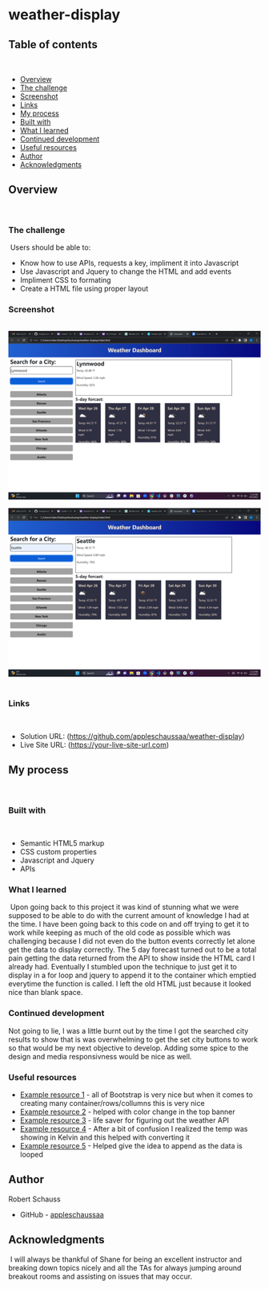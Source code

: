 # weather-display

## Table of contents
​
- [Overview](#overview)
 - [The challenge](#the-challenge)
 - [Screenshot](#screenshot)
 - [Links](#links)
- [My process](#my-process)
 - [Built with](#built-with)
 - [What I learned](#what-i-learned)
 - [Continued development](#continued-development)
 - [Useful resources](#useful-resources)
- [Author](#author)
- [Acknowledgments](#acknowledgments)
​
## Overview
​
### The challenge
​
Users should be able to:
​
- Know how to use APIs, requests a key, impliment it into Javascript
- Use Javascript and Jquery to change the HTML and add events
- Impliment CSS to formating
- Create a HTML file using proper layout
​
### Screenshot
​
![Lynnwood weather displayed](assets/screenshot/weather-dashboard-lynnwood.png)

![Seattle weather displayed](assets/screenshot/weather-dashboard-seattle.png)
​
### Links
​
- Solution URL: (https://github.com/appleschaussaa/weather-display)
- Live Site URL: (https://your-live-site-url.com)
​
## My process
​
### Built with
​
- Semantic HTML5 markup
- CSS custom properties
- Javascript and Jquery
- APIs
​
### What I learned
​
Upon going back to this project it was kind of stunning what we were supposed to be able to do with the current amount of knowledge I had at the time. I have been going back to this code on and off trying to get it to work while keeping as much of the old code as possible which was challenging because I did not even do the button events correctly let alone get the data to display correctly. The 5 day forecast turned out to be a total pain getting the data returned from the API to show inside the HTML card I already had. Eventually I stumbled upon the technique to just get it to display in a for loop and jquery to append it to the container which emptied everytime the function is called. I left the old HTML just because it looked nice than blank space.
​
### Continued development

Not going to lie, I was a little burnt out by the time I got the searched city results to show that is was overwhelming to get the set city buttons to work so that would be my next objective to develop. Adding some spice to the design and media responsivness would be nice as well.
​
### Useful resources
- [Example resource 1](https://getbootstrap.com/docs/5.1/layout/grid/) - all of Bootstrap is very nice but when it comes to creating many container/rows/collumns this is very nice
- [Example resource 2](https://developer.mozilla.org/en-US/docs/Web/CSS/gradient/linear-gradient) - helped with color change in the top banner
- [Example resource 3](https://coding-boot-camp.github.io/full-stack/apis/how-to-use-api-keys) - life saver for figuring out the weather API
- [Example resource 4](https://www.w3schools.com/howto/howto_js_temperature_converter.asp) - After a bit of confusion I realized the temp was showing in Kelvin and this helped with converting it
- [Example resource 5](https://www.w3schools.com/jquery/html_append.asp) - Helped give the idea to append as the data is looped
​
## Author

 Robert Schauss
- GitHub - [appleschaussaa](https://github.com/appleschaussaa)
​
## Acknowledgments
​
I will always be thankful of Shane for being an excellent instructor and breaking down topics nicely and all the TAs for always jumping around breakout rooms and assisting on issues that may occur. 
